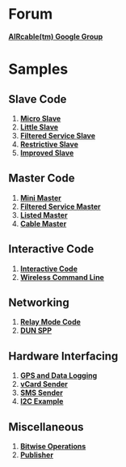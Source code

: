 # Forum #
**[AIRcable(tm) Google Group](http://groups.google.com/group/aircable)**

# Samples #
## Slave Code ##
  1. **[Micro Slave](http://code.google.com/p/aircable/wiki/Micro_Slave)**
  1. **[Little Slave](http://code.google.com/p/aircable/wiki/Little_Slave)**
  1. **[Filtered Service Slave](http://code.google.com/p/aircable/wiki/Filtered_Salve)**
  1. **[Restrictive Slave](http://code.google.com/p/aircable/wiki/Restrictive_Slave)**
  1. **[Improved Slave](http://code.google.com/p/aircable/wiki/ImprovedSlave)**

## Master Code ##
  1. **[Mini Master](http://code.google.com/p/aircable/wiki/Mini_Master)**
  1. **[Filtered Service Master](http://code.google.com/p/aircable/wiki/Filtered_Master)**
  1. **[Listed Master](http://code.google.com/p/aircable/wiki/Listed_Master)**
  1. **[Cable Master](http://code.google.com/p/aircable/wiki/Cable_Master)**

## Interactive Code ##
  1. **[Interactive Code](http://code.google.com/p/aircable/wiki/Interactive_PIO)**
  1. **[Wireless Command Line](http://code.google.com/p/aircable/wiki/CommandLineOverSPP)**

## Networking ##
  1. **[Relay Mode Code](http://code.google.com/p/aircable/wiki/Relay)**
  1. **[DUN SPP](http://code.google.com/p/aircable/wiki/DUN_SPP)**

## Hardware Interfacing ##
  1. **[GPS and Data Logging](http://code.google.com/p/aircable/wiki/GPS_Data_Logging)**
  1. **[vCard Sender](http://code.google.com/p/aircable/wiki/vCard)**
  1. **[SMS Sender](http://code.google.com/p/aircable/wiki/smsSender)**
  1. **[I2C Example](http://code.google.com/p/aircable/wiki/GenericI2Ccode)**

## Miscellaneous ##
  1. **[Bitwise Operations](http://code.google.com/p/aircable/wiki/BitwiseOperations)**
  1. **[Publisher](http://www.aircable.net-a.googlepages.com/proximitymarketingstandalonesolution)**